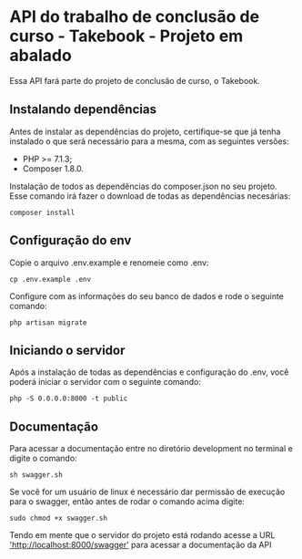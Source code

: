 # API do trabalho de conclusão de curso - Takebook - Projeto em abalado

Essa API fará parte do projeto de conclusão de curso, o Takebook.

## Instalando dependências

Antes de instalar as dependências do projeto, certifique-se que já tenha instalado o que será necessário para a mesma, com as seguintes versões:

- PHP >= 7.1.3;
- Composer 1.8.0.

Instalação de todos as dependências do composer.json no seu projeto. Esse comando irá fazer o download de todas as dependências necesárias:

`composer install`

## Configuração do env

Copie o arquivo .env.example e renomeie como .env:

`cp .env.example .env`

Configure com as informações do seu banco de dados e rode o seguinte comando:

`php artisan migrate`

## Iniciando o servidor

Após a instalação de todas as dependências e configuração do .env, você poderá iniciar o servidor com o seguinte comando:

`php -S 0.0.0.0:8000 -t public`

## Documentação

Para acessar a documentação entre no diretório development no terminal e digite o comando:

`sh swagger.sh`

Se você for um usuário de linux é necessário dar permissão de execução para o swagger, então antes de rodar o comando acima digite:

`sudo chmod +x swagger.sh`

Tendo em mente que o servidor do projeto está rodando acesse a URL ['http://localhost:8000/swagger'](http://localhost:8000/swagger) para acessar a documentação da API
